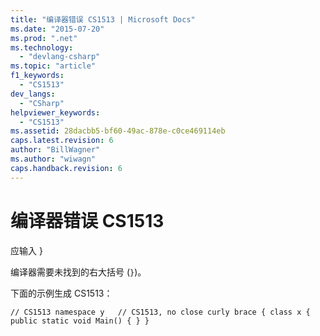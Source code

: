 ```yaml
---
title: "编译器错误 CS1513 | Microsoft Docs"
ms.date: "2015-07-20"
ms.prod: ".net"
ms.technology: 
  - "devlang-csharp"
ms.topic: "article"
f1_keywords: 
  - "CS1513"
dev_langs: 
  - "CSharp"
helpviewer_keywords: 
  - "CS1513"
ms.assetid: 28dacbb5-bf60-49ac-878e-c0ce469114eb
caps.latest.revision: 6
author: "BillWagner"
ms.author: "wiwagn"
caps.handback.revision: 6
---
```

# 编译器错误 CS1513
应输入 }  
  
 编译器需要未找到的右大括号 \(`}`\)。  
  
 下面的示例生成 CS1513：  
  
```  
// CS1513 namespace y   // CS1513, no close curly brace { class x { public static void Main() { } }  
```